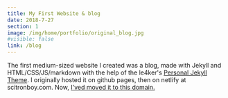 ```yaml
---
title: My First Website & blog
date: 2018-7-27
section: 1
image: /img/home/portfolio/original_blog.jpg
#visible: false
link: /blog
---
```


The first medium-sized website I created was a blog, made with Jekyll and HTML/CSS/JS/markdown with the help of the le4ker's [Personal Jekyll Theme](https://github.com/le4ker/personal-jekyll-theme). I originally hosted it on github pages, then on netlify at scitronboy.com. Now, [I'ved moved it to this domain.](/blog)
